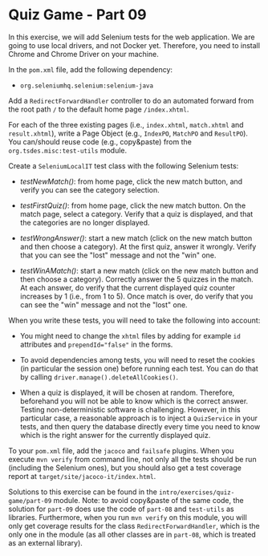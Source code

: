 # Quiz Game - Part 09

In this exercise, we will add Selenium tests for the web application.
We are going to use local drivers, and not Docker yet.
Therefore, you need to install Chrome and Chrome Driver on your machine.

In the `pom.xml` file, add the following dependency:


* `org.seleniumhq.selenium:selenium-java`

Add a `RedirectForwardHandler` controller to do an automated forward from 
the root path `/` to the default home page `/index.xhtml`. 

For each of the three existing pages (i.e., `index.xhtml`, `match.xhtml` and `result.xhtml`),
write a Page Object (e.g., `IndexPO`, `MatchPO` and `ResultPO`).
You can/should reuse code (e.g., copy&paste) from the `org.tsdes.misc:test-utils` module.


Create a `SeleniumLocalIT` test class with the following Selenium tests:

* *testNewMatch()*: from home page, click the new match button, and verify you can see
                    the category selection.

* *testFirstQuiz()*: from home page, click the new match button. On the match page,
                     select a category. 
                     Verify that a quiz is displayed, and that the categories are no
                     longer displayed.
                                          
* *testWrongAnswer()*: start a new match (click on the new match button and then choose a category).
                       At the first quiz, answer it wrongly.
                       Verify that you can see the "lost" message and not the "win" one.                     

* *testWinAMatch()*: start a new match (click on the new match button and then choose a category).
                     Correctly answer the 5 quizzes in the match.
                     At each answer, do verify that the current displayed quiz counter 
                     increases by 1 (i.e., from 1 to 5).
                     Once match is over, do verify that you can see the "win" message and not 
                     the "lost" one.                        

       
When you write these tests, you will need to take the following into account:

* You might need to change the `xhtml` files by adding for example `id` attributes and 
  `prependId="false"` in the forms.
    
* To avoid dependencies among tests, you will need to reset the cookies (in particular the
  session one) before running each test. You can do that by calling 
  `driver.manage().deleteAllCookies()`.
  
* When a quiz is displayed, it will be chosen at random. Therefore, beforehand you will
  not be able to know which is the correct answer.
  Testing non-deterministic software is challenging.
  However, in this particular case, a reasonable approach is to inject a `QuizService` in 
  your tests, and then query the database directly every time you need to know which is 
  the right answer for the currently displayed quiz.    
                    

To your `pom.xml` file, add the `jacoco` and `failsafe` plugins.
When you execute `mvn verify` from command line, not only all the tests 
should be run (including the Selenium ones), but you should also get a test coverage
report at `target/site/jacoco-it/index.html`. 

Solutions to this exercise can be found in the 
`intro/exercises/quiz-game/part-09` module. 
Note: to avoid copy&paste of the same code, the solution for `part-09` does
use the code of `part-08` and `test-utils` as libraries.
Furthermore, when you run `mvn verify` on this module, you will only get
coverage results for the class `RedirectForwardHandler`, which is the only one
in the module (as all other classes are in `part-08`, which is treated as an
external library).

